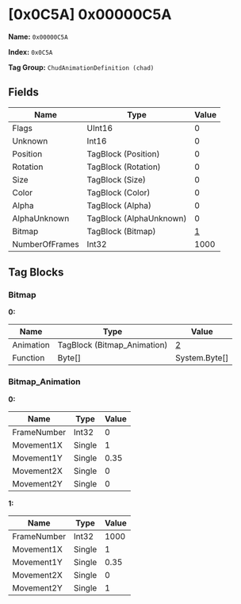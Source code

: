 # [0x0C5A] 0x00000C5A

**Name:** ```0x00000C5A```

**Index:** ```0x0C5A```

**Tag Group:** ```ChudAnimationDefinition (chad)```

## Fields

Name	| Type	| Value
---	|---	|---	|
Flags	|UInt16	|0
Unknown	|Int16	|0
Position	|TagBlock (Position)	|0
Rotation	|TagBlock (Rotation)	|0
Size	|TagBlock (Size)	|0
Color	|TagBlock (Color)	|0
Alpha	|TagBlock (Alpha)	|0
AlphaUnknown	|TagBlock (AlphaUnknown)	|0
Bitmap	|TagBlock (Bitmap)	|[1](#bitmap)
NumberOfFrames	|Int32	|1000


## Tag Blocks

### Bitmap

**0:**

Name	| Type	| Value
---	|---	|---	|
Animation	|TagBlock (Bitmap_Animation)	|[2](#bitmap_animation)
Function	|Byte[]	|System.Byte[]


### Bitmap_Animation

**0:**

Name	| Type	| Value
---	|---	|---	|
FrameNumber	|Int32	|0
Movement1X	|Single	|1
Movement1Y	|Single	|0.35
Movement2X	|Single	|0
Movement2Y	|Single	|0


**1:**

Name	| Type	| Value
---	|---	|---	|
FrameNumber	|Int32	|1000
Movement1X	|Single	|1
Movement1Y	|Single	|0.35
Movement2X	|Single	|0
Movement2Y	|Single	|1


